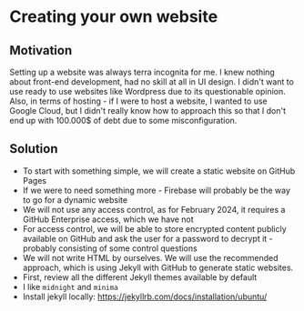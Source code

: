 # Creating your own website
## Motivation
Setting up a website was always terra incognita for me. I knew nothing about front-end development, had no skill at all in UI design. I didn't want to use ready to use websites like Wordpress due to its questionable opinion. Also, in terms of hosting - if I were to host a website, I wanted to use Google Cloud, but I didn't really know how to approach this so that I don't end up with 100.000$ of debt due to some misconfiguration.

## Solution
- To start with something simple, we will create a static website on GitHub Pages
- If we were to need something more - Firebase will probably be the way to go for a dynamic website
- We will not use any access control, as for February 2024, it requires a GitHub Enterprise access, which we have not
- For access control, we will be able to store encrypted content publicly available on GitHub and ask the user for a password to decrypt it - probably consisting of some control questions
- We will not write HTML by ourselves. We will use the recommended approach, which is using Jekyll with GitHub to generate static websites.
- First, review all the different Jekyll themes available by default
- I like `midnight` and `minima`
- Install jekyll locally: https://jekyllrb.com/docs/installation/ubuntu/
